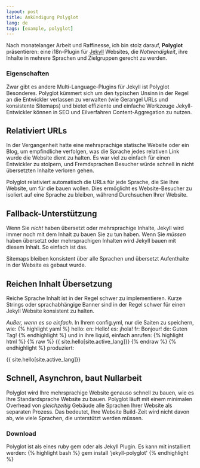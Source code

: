 ```yaml
---
layout: post
title: Ankündigung Polyglot
lang: de
tags: [example, polyglot]
---
```


Nach monatelanger Arbeit und Raffinesse, ich bin stolz darauf, **Polyglot** präsentieren: eine i18n-Plugin für [Jekyll](http://jekyllrb.com) Websites, die *Notwendigkeit*, ihre Inhalte in mehrere Sprachen und Zielgruppen gerecht zu werden.

### Eigenschaften

Zwar gibt es andere Multi-Language-Plugins für Jekyll ist Polyglot Besonderes. Polyglot kümmert sich um den typischen Unsinn in der Regel an die Entwickler verlassen zu verwalten (wie Gerangel URLs und konsistente Sitemaps) und bietet effiziente und einfache Werkzeuge Jekyll-Entwickler können in SEO und Eilverfahren Content-Aggregation zu nutzen.

## Relativiert URLs

In der Vergangenheit hatte eine mehrsprachige statische Website oder ein Blog, um empfindliche verfolgen, was die Sprache jedes relativen Link wurde die Website dient zu halten. Es war viel zu einfach für einen Entwickler zu stolpern, und Fremdsprachen Besucher würde schnell in nicht übersetzten Inhalte verloren gehen.

Polyglot relativiert automatisch die URLs für jede Sprache, die Sie Ihre Website, um für die bauen wollen. Dies ermöglicht es Website-Besucher zu isoliert auf eine Sprache zu bleiben, während Durchsuchen Ihrer Website.

## Fallback-Unterstützung

Wenn Sie *nicht* haben übersetzt oder mehrsprachige Inhalte, Jekyll wird immer noch mit dem Inhalt zu bauen Sie zu tun haben. Wenn Sie *müssen* haben übersetzt oder mehrsprachigen Inhalten wird Jekyll bauen mit diesem Inhalt. So einfach ist das.

Sitemaps bleiben konsistent über alle Sprachen und übersetzt Aufenthalte in der Website es gebaut wurde.

## Reichen Inhalt Übersetzung

Reiche Sprache Inhalt ist in der Regel schwer zu implementieren. Kurze Strings oder sprachabhängige Banner sind in der Regel schwer für einen Jekyll Website konsistent zu halten.

*Außer, wenn es so einfach*. In Ihrem config.yml, nur die Saiten zu speichern, wie:
{% highlight yaml %}
hello:
  en: Hello!
  es: ¡hola!
  fr: Bonjour!
  de: Guten Tag!
{% endhighlight %}
und in ihre liquid, einfach anrufen:
{% highlight html %}
{% raw %}
{{ site.hello[site.active_lang]}}
{% endraw %}
{% endhighlight %}
produziert:
<p class="message">
{{ site.hello[site.active_lang]}}
</p>

## Schnell, Asynchron, baut Nullarbeit

  Polyglot wird Ihre mehrsprachige Website genauso schnell zu bauen, wie es Ihre Standardsprache Website zu bauen. Polyglot läuft mit einem minimalen Overhead von *gleichzeitig* Gebäude alle Sprachen Ihrer Website als separaten Prozess. Das bedeutet, Ihre Website Build-Zeit wird nicht davon ab, wie viele Sprachen, die unterstützt werden müssen.

### Download

  Polyglot ist als eines ruby gem oder als Jekyll Plugin. Es kann mit installiert werden:
  {% highlight bash %}
  gem install 'jekyll-polyglot'
  {% endhighlight %}
